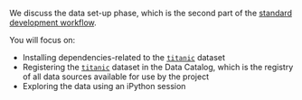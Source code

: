 We discuss the data set-up phase, which is the second part of the [standard development workflow](https://kedro.readthedocs.io/en/stable/03_tutorial/01_spaceflights_tutorial.html#kedro-project-development-workflow). 

You will focus on:
- Installing dependencies-related to the [`titanic`](https://github.com/FilippoBovo/production-data-science/tree/master/tutorial/a-setup/exploration/data) dataset
- Registering the [`titanic`](https://github.com/FilippoBovo/production-data-science/tree/master/tutorial/a-setup/exploration/data) dataset in the Data Catalog, which is the registry of all data
 sources available for use by the project
- Exploring the data using an iPython session